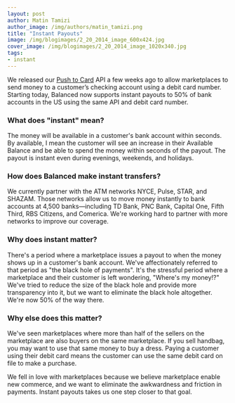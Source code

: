 ```yaml
---
layout: post
author: Matin Tamizi
author_image: /img/authors/matin_tamizi.png
title: "Instant Payouts"
image: /img/blogimages/2_20_2014_image_600x424.jpg
cover_image: /img/blogimages/2_20_2014_image_1020x340.jpg
tags:
- instant
---
```



We released our [Push to Card](https://www.balancedpayments.com/push-to-card)
API a few weeks ago to allow marketplaces to send money to a customer’s checking
account using a debit card number. Starting today, Balanced now supports
instant payouts to 50% of bank accounts in the US using the same API and debit
card number.

### What does "instant" mean?

The money will be available in a customer's bank account within seconds. By
available, I mean the customer will see an increase in their Available Balance
and be able to spend the money within seconds of the payout. The payout is
instant even during evenings, weekends, and holidays.

### How does Balanced make instant transfers?

We currently partner with the ATM networks NYCE, Pulse, STAR, and SHAZAM. Those
networks allow us to move money instantly to bank accounts at 4,500
banks&mdash;including TD Bank, PNC Bank, Capital One, Fifth Third, RBS Citizens,
and Comerica. We're working hard to partner with more networks to improve our
coverage.

### Why does instant matter?

There's a period where a marketplace issues a payout to when the money shows up
in a customer's bank account. We've affectionately referred to that period
as "the black hole of payments". It's the stressful period where a marketplace
and their customer is left wondering, "Where's my money!?" We've tried to reduce
the size of the black hole and provide more transparency into it, but we want to
eliminate the black hole altogether. We're now 50% of the way there.

### Why else does this matter?

We've seen marketplaces where more than half of the sellers on the marketplace
are also buyers on the same marketplace. If you sell handbag, you may want to
use that same money to buy a dress. Paying a customer using their debit card
means the customer can use the same debit card on file to make a purchase.

We fell in love with marketplaces because we believe marketplace enable new
commerce, and we want to eliminate the awkwardness and friction in payments.
Instant payouts takes us one step closer to that goal.
